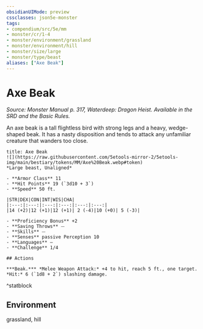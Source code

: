 ```yaml
---
obsidianUIMode: preview
cssclasses: json5e-monster
tags:
- compendium/src/5e/mm
- monster/cr/1-4
- monster/environment/grassland
- monster/environment/hill
- monster/size/large
- monster/type/beast
aliases: ["Axe Beak"]
---
```

# Axe Beak
*Source: Monster Manual p. 317, Waterdeep: Dragon Heist. Available in the SRD and the Basic Rules.*  

An axe beak is a tall flightless bird with strong legs and a heavy, wedge-shaped beak. It has a nasty disposition and tends to attack any unfamiliar creature that wanders too close.


```ad-statblock
title: Axe Beak
![](https://raw.githubusercontent.com/5etools-mirror-2/5etools-img/main/bestiary/tokens/MM/Axe%20Beak.webp#token)
*Large beast, Unaligned*

- **Armor Class** 11 
- **Hit Points** 19 (`3d10 + 3`) 
- **Speed** 50 ft.

|STR|DEX|CON|INT|WIS|CHA|
|:---:|:---:|:---:|:---:|:---:|:---:|
|14 (+2)|12 (+1)|12 (+1)| 2 (-4)|10 (+0)| 5 (-3)|

- **Proficiency Bonus** +2
- **Saving Throws** ⏤
- **Skills** ⏤
- **Senses** passive Perception 10
- **Languages** —
- **Challenge** 1/4

## Actions

***Beak.*** *Melee Weapon Attack:* +4 to hit, reach 5 ft., one target. *Hit:* 6 (`1d8 + 2`) slashing damage.
```
^statblock

## Environment

grassland, hill